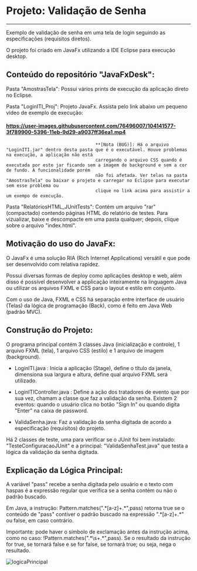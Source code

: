# Projeto: Validação de Senha
-----------------------------

Exemplo de validação de senha em uma tela de login seguindo as especificações (requisitos diretos).

O projeto foi criado em JavaFx utilizando a IDE Eclipse para execução desktop.


Conteúdo do repositório "JavaFxDesk":
-------------------------------------

Pasta "AmostrasTela":                 Possui vários prints de execução da aplicação direto no Eclipse.


Pasta "LoginITI_Proj":                Projeto JavaFx. Assista pelo link abaixo um pequeno video de exemplo de execução: 
                                      <h4>https://user-images.githubusercontent.com/76496007/104141577-3f789900-5396-11eb-9d29-a9037ff36ea1.mp4</h4>


                                      **[Nota (BUG)]: Há o arquivo "LoginITI.jar" dentro desta pasta que é o executável. Houve problemas na execução, a aplicação não está 
                                      carregando o arquivo CSS quando é executada por este jar ficando sem a imagem de background e sem a cor de fundo. A funcionalidade porém 
                                      não foi afetada. Ver telas na pasta "AmostrasTela" ou baixar o projeto e carregar no Eclipse para executar sem esse problema ou
                                      clique no link acima para assistir a um exempo de execução.
                                                     
                                                     
Pasta "RelatóriosHTML_JUnitTests":    Contém um arquivo "rar" (compactado) contendo páginas HTML do relatório de testes. Para vizualizar, baixe e descompacte em uma pasta
                                      qualquer; depois, clique sobre o arquivo "index.html".


Motivação do uso do JavaFx:
---------------------------

O JavaFx é uma solução RIA (Rich Internet Applications) versátil e que pode ser desenvolvido com relativa rapidez.

Possui diversas formas de deploy como aplicações desktop e web, além disso é possível desenvolver a applicação inteiramente na linguagem Java ou utilizar os arquivos FXML e CSS para o layout e estilo em conjunto.

Com o uso de Java, FXML e CSS há separação entre interface de usuário (Telas) da lógica de programação (Back), como é feito em Java Web (padrão MVC).


Construção do Projeto:
----------------------

O programa principal contém 3 classes Java (inicialização e controle), 1 arquivo FXML (tela), 1 arquivo CSS (estilo) e 1 arquivo de imagem (background).

- LoginITI.java :             Inicia a aplicação (Stage), define o título da janela, dimensiona sua largura e altura, define qual arquivo FXML será utilizado.
                         
- LoginITIController.java :   Define a ação dos tratadores de evento que por sua vez, chamam a classe que faz a validação da senha.
                              Existem 2 eventos: quando o usuário clica no botão "Sign In" ou quando digita "Enter" na caixa de password.
                       
- ValidaSenha.java:           Faz a validação da senha digitada de acordo a especificação (requisitos) do projeto.                          
                          

Há 2 classes de teste, uma para verificar se o JUnit foi bem instalado: "TesteConfiguracaoJUnit" e a principal: "ValidaSenhaTest.java" que testa a lógica da validação da senha digitada.



Explicação da Lógica Principal:
-------------------------------

A variável "pass" recebe a senha digitada pelo usuário e o texto com haspas é a expressão regular que verifica se a senha contém ou não o padrão buscado.

Em Java, a instrução: Pattern.matches(".\*[a-z]+.\*",pass) retorna true se o conteúdo de "pass" contiver o padrão buscado na expressão ".\*[a-z]+.\*" ou false, em caso contrário.

Importante: pode haver o símbolo de exclamação antes da instrução acima, como no caso: !Pattern.matches(".\*\\s+.\*",pass). Se o resultado da instrução for true, 
            se tornará false e se for false, se tornará true; ou seja, nega o resultado.
            
 
![logicaPrincipal](https://user-images.githubusercontent.com/76496007/104141132-ed367880-5393-11eb-8272-1c0ecdf5b16b.png)
